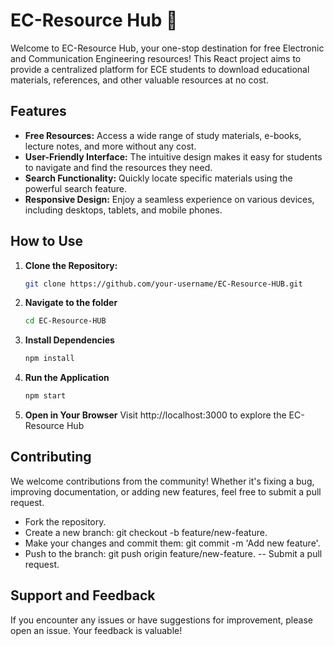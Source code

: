# EC-Resource Hub 🚀

Welcome to EC-Resource Hub, your one-stop destination for free Electronic and Communication Engineering resources! This React project aims to provide a centralized platform for ECE students to download educational materials, references, and other valuable resources at no cost.

## Features

- **Free Resources:** Access a wide range of study materials, e-books, lecture notes, and more without any cost.
- **User-Friendly Interface:** The intuitive design makes it easy for students to navigate and find the resources they need.
- **Search Functionality:** Quickly locate specific materials using the powerful search feature.
- **Responsive Design:** Enjoy a seamless experience on various devices, including desktops, tablets, and mobile phones.

## How to Use

1. **Clone the Repository:**
   ```bash
   git clone https://github.com/your-username/EC-Resource-HUB.git
2. **Navigate to the folder**
   ```bash
   cd EC-Resource-HUB
4. **Install Dependencies**
   ```bash
   npm install
5. **Run the Application**
      ```bash
      npm start
6. **Open in Your Browser**
   Visit http://localhost:3000 to explore the EC-Resource Hub


## Contributing
We welcome contributions from the community! Whether it's fixing a bug, improving documentation, or adding new features, feel free to submit a pull request.

- Fork the repository.
- Create a new branch: git checkout -b feature/new-feature.
- Make your changes and commit them: git commit -m 'Add new feature'.
- Push to the branch: git push origin feature/new-feature.
-- Submit a pull request.

## Support and Feedback
If you encounter any issues or have suggestions for improvement, please open an issue. Your feedback is valuable!
